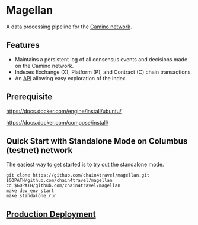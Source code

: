 # Magellan

A data processing pipeline for the [Camino network](https://camino.foundation).

## Features

- Maintains a persistent log of all consensus events and decisions made on the Camino network.
- Indexes Exchange (X), Platform (P), and Contract (C) chain transactions.
- An [API](https://docs.camino.foundation/build/tools/magellan) allowing easy exploration of the index.

## Prerequisite

https://docs.docker.com/engine/install/ubuntu/

https://docs.docker.com/compose/install/

## Quick Start with Standalone Mode on Columbus (testnet) network

The easiest way to get started is to try out the standalone mode.

```shell script
git clone https://github.com/chain4travel/magellan.git $GOPATH/github.com/chain4travel/magellan
cd $GOPATH/github.com/chain4travel/magellan
make dev_env_start
make standalone_run
```

## [Production Deployment](docs/deployment.md)

